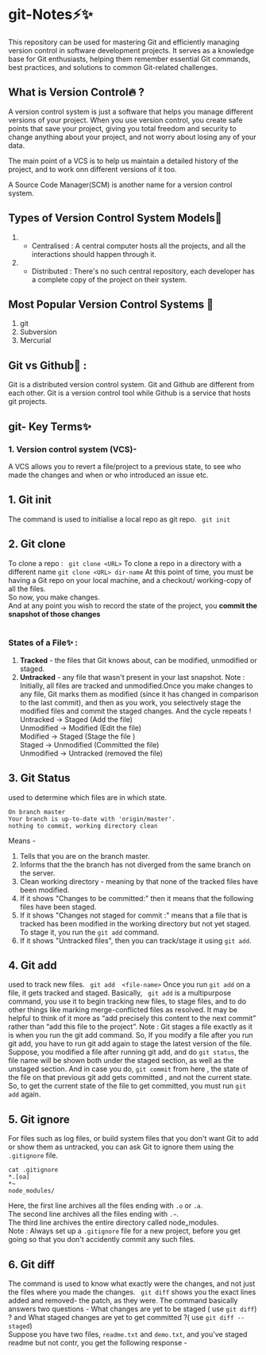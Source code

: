 # git-Notes⚡️✨
This repository can be used for mastering Git and efficiently managing version control in software development projects. It serves as a knowledge base for Git enthusiasts, helping them remember essential Git commands, best practices, and solutions to common Git-related challenges.

## What is Version Control🔥 ?

A version control system is just a software that helps you manage different versions of your project.
When you use version control, you create safe points that save your project, giving you total freedom and security to change anything about your project, and not worry about losing any of your data.

The main point of a VCS is to help us maintain a detailed history of the project, and to work onn different versions of it too.

A Source Code Manager(SCM) is another name for a version control system.

## Types of Version Control System Models🚀

1. * Centralised : A central computer hosts all the projects, and all the interactions should happen through it.
2. * Distributed : There's no such central repository, each developer has a complete copy of the project on their system.

## Most Popular Version Control Systems 🚀

1. git
2. Subversion
3. Mercurial

## Git vs Github🚀 :

Git is a distributed version control system. Git and Github are different from each other. Git is a version control tool while Github is a service that hosts git projects.

## git- Key Terms✨

### 1. Version control system (VCS)- 

A VCS allows you to revert a file/project to a previous state, to see who made the changes and when or who introduced an issue etc.

## 1. Git init
The command is used to initialise a local repo as git repo.
``` git init```
## 2. Git clone
To clone a repo :
``` git clone <URL>```
To clone a repo in a directory with a different name
``` git clone <URL> dir-name ```
At this point of time, you must be having a Git repo on your local machine, and a checkout/ working-copy of all the files.<br>
So now, you make changes.<br>
And at any point you wish to record the state of the project, you <b>commit the snapshot of those changes</b><br>
<br>
###  States of a File✨ :
1. <b>Tracked</b> - the files that  Git knows about, can be modified, unmodified or staged.
2. <b>Untracked</b> - any file that wasn't present in your last snapshot.
Note : Initially, all files are tracked and unmodified.Once you make changes to any file, Git marks them as modified (since it has changed in comparison to the last commit), and then as you work, you selectively stage the modified files and commit the staged changes. And the cycle repeats !<br>
Untracked  -> Staged (Add the file)<br>
Unmodified -> Modified (Edit the file)<br>
Modified -> Staged (Stage the file )<br>
Staged -> Unmodified (Committed the file)<br>
Unmodified -> Untracked (removed the file)<br>
## 3. Git Status
used  to determine which files are in which state.
``` git status 
On branch master
Your branch is up-to-date with 'origin/master'.
nothing to commit, working directory clean
```
Means -
1. Tells that you are on the branch master.
2. Informs that the the branch has not diverged from the same branch on the server.
3. Clean working directory - meaning by that none of the tracked files have been modified.
4. If it shows "Changes to be committed:" then it means that the following files have been staged.
5. If it shows "Changes not staged for commit :" means that a file that is tracked has been modified in the working directory but not yet staged. To stage it, you run the ```git add``` command.
5. If it shows "Untracked files", then you can track/stage it using ```git add```.
## 4. Git add
used to track new files.
``` git add  <file-name>```
Once you run ```git add``` on a file, it gets tracked and staged.
Basically, ``` git add``` is a multipurpose command, you use it to begin tracking new files, to stage files, and to do other things like marking merge-conflicted files as resolved. It may be helpful to think of it more as “add precisely this content to the next commit” rather than “add this file to the project”.
Note : Git stages a file exactly as it is when you run the git add command. So, If you modify a file after you run git add, you have to run git add again to stage the latest version of the file.
Suppose, you modified a file after running git add, and do ```git status```, the file name will be shown both under the staged section, as well as the unstaged section. And in case you do, ```git commit``` from here , the state of the file on that previous git add gets committed , and not the current state.
So, to get the current state of the file to get committed, you must run  ``` git add ``` again.
## 5. Git ignore 
For files such as log files, or build system files that you don't want Git to add or show them as untracked, you can ask Git to ignore them using the ```.gitignore``` file. 
``` 
cat .gitignore
*.[oa]
*~
node_modules/
```
Here, the first line archives all the files ending with ```.o``` or ```.a```.<br>
The second line archives all the files ending with ```.~```.<br>
The third line archives the entire directory called node_modules.<br>
Note : Always set up a ```.gitignore``` file for a new project, before you get going so that you don't accidently commit any such files.
## 6. Git diff
The command is used to know what exactly were the changes, and not just the files where you made the changes.
``` git diff``` shows you the exact lines added and removed- the patch, as they were. The command basically answers two questions - What changes are yet to be staged ( use ``` git diff ```) ? and What staged changes are yet to get committed ?( use ```git diff --staged```) <br>
Suppose you have two files, ```readme.txt``` and ```demo.txt```, and you've staged readme but not contr, you get the following response - 
